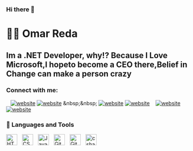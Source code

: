 ### Hi there 👋
# 🏄‍♂️ Omar Reda

Im a .NET Developer, why!? Because I Love Microsoft,I hopeto become a CEO there,Belief in Change can make a person crazy
---
### Connect with me:
&nbsp;&nbsp;
[![website](./img/twitter-light.svg)]([https://twitter.com/codestackr#gh-light-mode-only](https://twitter.com/omar_amor_i))
[![website](./img/twitter-dark.svg)]([https://twitter.com/codestackr#gh-dark-mode-only](https://twitter.com/omar_amor_i))
&nbsp;&nbsp;
[![website](./img/linkedin-light.svg)](www.linkedin.com/in/omar-reda-8a690b291)
[![website](./img/linkedin-dark.svg)](www.linkedin.com/in/omar-reda-8a690b291)
&nbsp;&nbsp;
[![website](./img/discord-light.svg)](https://instagram.com/codeSTACKr#gh-light-mode-only)
[![website](./img/discord-dark.svg)](https://instagram.com/codeSTACKr#gh-dark-mode-only)





### 🧰 Languages and Tools
<img align="left" alt="HTML" width="30px" style="padding-right:10px;" src="https://cdn.jsdelivr.net/gh/devicons/devicon/icons/html5/html5-plain.svg" />
<img align="left" alt="CSS" width="30px" style="padding-right:10px;" src="https://cdn.jsdelivr.net/gh/devicons/devicon/icons/css3/css3-plain.svg" />
<img align="left" alt="JavaScript" width="30px" style="padding-right:10px;" src="https://cdn.jsdelivr.net/gh/devicons/devicon/icons/javascript/javascript-plain.svg" />
<img align="left" alt="Git" width="30px" style="padding-right:10px;" src="https://cdn.jsdelivr.net/gh/devicons/devicon/icons/git/git-original.svg" />
<img align="left" alt="GitHub" width="30px" style="padding-right:10px;" src="https://cdn.jsdelivr.net/gh/devicons/devicon/icons/github/github-original.svg" />
<img align="left" alt="csharp" width="30px" style="padding-right:10px;" src="" />





<!--
**omar11reda22/omar11reda22** is a ✨ _special_ ✨ repository because its `README.md` (this file) appears on your GitHub profile.

Here are some ideas to get you started:

- 🔭 I’m currently working on ...
- 🌱 I’m currently learning ...
- 👯 I’m looking to collaborate on ...
- 🤔 I’m looking for help with ...
- 💬 Ask me about ...
- 📫 How to reach me: ...
- 😄 Pronouns: ...
- ⚡ Fun fact: ...
-->

